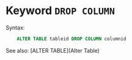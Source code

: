 # Keyword `DROP COLUMN`

Syntax:
```sql
    ALTER TABLE tableid DROP COLUMN columnid
```

See also: [ALTER TABLE](Alter Table)